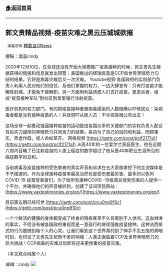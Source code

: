 ###  [:house:返回首頁](https://github.com/ourhimalayas/txt)
---


## 郭文贵精品视频-疫苗灾难之黑云压城城欲摧
` 澳喜农场` [轉載自GNews](https://gnews.org/zh-hans/1573542/)

撰稿：澳喜cindy

2020年12月10日，在全球还没有开始大规模推广疫苗接种的时候，郭文贵先生根据获得的情报和信息就发出预警：美国推出的辉瑞疫苗是CCP和世界黑暗势力勾结的结果。它将是病毒灾难后又一次灾难。
Youtube视频
各国政府的实权部门负责人利用人民对他们的信任，及他们掌握的权力，一边大肆宣传：只有打疫苗才能解除封城，才能免于被解职。另一方面用利益诱惑人们去打疫苗。更恶劣者，组成“疫苗接种军队”到社区到家里强行注射疫苗。

医疗机构的权力部门，有的把疫苗接种者被病毒感染的人数隐瞒以吓唬民众：染病毒者都是没有接种疫苗的人！并且恫吓从医人员：不许把真相公布出去！

这场全球一起推动强逼接种疫苗的运动是由各国众多的关键部门的实权负责人配合背后实力雄厚的黑暗势力共同发力的结果。各自为了自己的目的和利益，罔顾事实，弄虚作假，视人命如草芥。
网络视频
[https://gettr.com/post/pclf2171a1](https://gettr.com/post/pclf2171a1) 从医40年的一位爱尔兰家庭医生，他在近期六周内目睹了已注射疫苗的人患上癌症的数字超过了他从医40年职业生涯所见的癌症数字的总和。

当前病毒及疫苗接种的受伤害者的真实声音和诉求在五大家族掌控下的主流媒体是不予报道的。作为全球接种疫苗率最高当然也是受伤害最厉害、最多的以色列COVID-19 疫苗受害者们，为了给所有接种COVID -19疫苗后受到伤害的人提供一个平台，并确保他们的声音被听到，创建了证词项目网站： [https://www.vaxtestimonies.org/en/](https://www.vaxtestimonies.org/en/)

目前第五期已经问世 [https://gettr.com/post/pcu0np910c](https://gettr.com/post/pcu0np910c)

一个个鲜活的健康的身体都变成了终身的残疾甚至不久将离别于人世间。这血淋淋的事实，不但没有被各国政府重视而是一意孤行的继续强推疫苗接种。这种法西斯式的行为震撼到每个人的心灵。让我们看到这个世界真的到了伸手不见五指的黑暗时刻，也印证了文贵先生契而不舍的呐喊：人类正面临着CCP及世界黑暗势力的巨大挑战！CCP病毒的灾难过后即将迎来更惨重的疫苗灾难。

（本文观点纯属个人）

*编辑：cindy*
![](https://assets.gnews.org/wp-content/uploads/2021/10/澳喜图标2-1.jpg)
